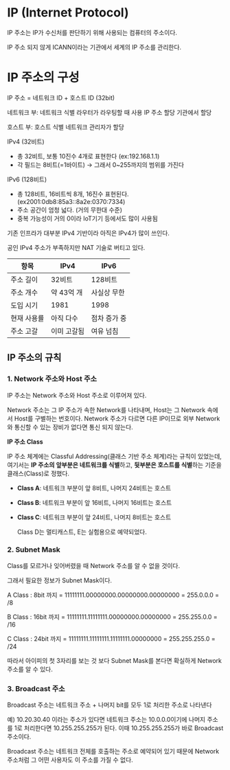 # IP (Internet Protocol)

IP 주소는 IP가 수신처를 판단하기 위해 사용되는 컴퓨터의 주소이다.

IP 주소 되지 않게 ICANN이라는 기관에서 세계의 IP 주소를 관리한다.

# IP 주소의 구성

IP 주소 = 네트워크 ID + 호스트 ID (32bit)

네트워크 부: 네트워크 식별 라우터가 라우팅할 때 사용 IP 주소 할당 기관에서 할당

호스트 부: 호스트 식별 네트워크 관리자가 할당

IPv4 (32비트)

- 총 32비트, 보통 10진수 4개로 표현한다 (ex:192.168.1.1)
- 각 필드는 8비트(=1바이트) → 그래서 0~255까지의 범위를 가진다

IPv6 (128비트)

- 총 128비트, 16비트씩 8개, 16진수 표현된다.(ex2001:0db8:85a3::8a2e:0370:7334)
- 주소 공간이 엄청 넓다. (거의 무한대 수준)
- 중복 가능성이 거의 0이라 IoT기기 등에서도 많이 사용됨

기존 인프라가 대부분 IPv4 기반이라 아직은 IPv4가 많이 쓰인다.

공인 IPv4 주소가 부족하지만 NAT 기술로 버티고 있다.

| 항목 | IPv4 | IPv6 |
| --- | --- | --- |
| 주소 길이 | 32비트 | 128비트 |
| 주소 개수 | 약 43억 개 | 사실상 무한 |
| 도입 시기 | 1981 | 1998 |
| 현재 사용률 | 아직 다수 | 점차 증가 중 |
| 주소 고갈 | 이미 고갈됨 | 여유 넘침 |

## IP 주소의 규칙

### 1. Network 주소와 Host 주소

IP 주소는 Network 주소와 Host 주소로 이루어져 있다.

Network 주소는 그 IP 주소가 속한  Network를 나타내며, Host는 그 Network 속에서 Host를 구별하는 번호이다. Network 주소가 다르면 다른 IP이므로 외부 Network와 통신할 수 있는 장비가 없다면 통신 되지 않는다.

**IP 주소 Class**

IP 주소 체계에는 Classful Addressing(클래스 기반 주소 체계)라는 규칙이 있었는데, 여기서는 **IP 주소의 앞부분은 네트워크를 식별**하고, **뒷부분은 호스트를 식별**하는 기준을 클래스(Class)로 정했다.

- **Class A**: 네트워크 부분이 앞 8비트, 나머지 24비트는 호스트
- **Class B**: 네트워크 부분이 앞 16비트, 나머지 16비트는 호스트
- **Class C**: 네트워크 부분이 앞 24비트, 나머지 8비트는 호스트
    
    Class D는 멀티캐스트, E는 실험용으로 예약되었다.
    

### 2. Subnet Mask

Class를 모르거나 잊어버렸을 때 Network 주소를 알 수 없을 것이다.

그래서 필요한 정보가 Subnet Mask이다.

A Class : 8bit 까지 = 11111111.00000000.00000000.00000000 = 255.0.0.0 = /8

B Class : 16bit 까지 = 11111111.11111111.00000000.00000000 = 255.255.0.0 = /16

C Class : 24bit 까지 = 11111111.11111111.11111111.00000000 = 255.255.255.0 = /24

따라서 아이피의 첫 3자리를 보는 것 보다 Subnet Mask를 본다면 확실하게 Network 주소를 알 수 있다.

### 3. Broadcast 주소

Broadcast 주소는 네트워크 주소 + 나머지 bit를 모두 1로 처리한 주소로 나타낸다

예) 10.20.30.40 이라는 주소가 있다면 네트워크 주소는 10.0.0.0이기에 나머지 주소를 1로 처리한다면 10.255.255.255가 된다. 이때 10.255.255.255가 바로 Broadcast 주소이다.

Broadcast 주소는 네트워크 전체를 호출하는 주소로 예약되어 있기 때문에 Network 주소처럼 그 어떤 사용자도 이 주소를 가질 수 없다.